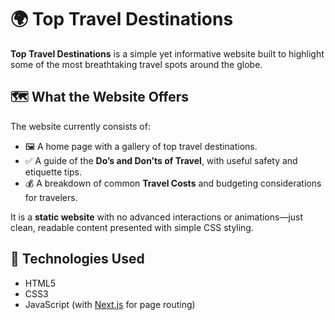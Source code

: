 # 🌍 Top Travel Destinations

**Top Travel Destinations** is a simple yet informative website built to highlight some of the most breathtaking travel spots around the globe.

## 🗺️ What the Website Offers

The website currently consists of:

- 🖼️ A home page with a gallery of top travel destinations.
- ✅ A guide of the **Do’s and Don’ts of Travel**, with useful safety and etiquette tips.
- 💰 A breakdown of common **Travel Costs** and budgeting considerations for travelers.

It is a **static website** with no advanced interactions or animations—just clean, readable content presented with simple CSS styling.

## 🔧 Technologies Used

- HTML5
- CSS3
- JavaScript (with [Next.js](https://nextjs.org/) for page routing)